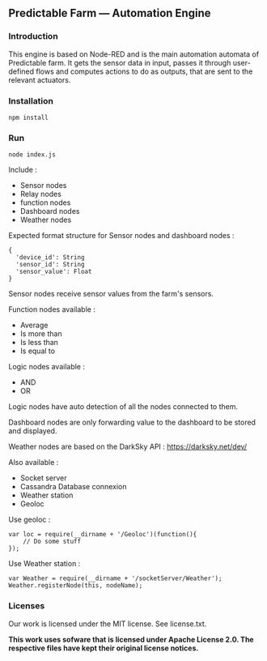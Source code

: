 Predictable Farm — Automation Engine
---

### Introduction

This engine is based on Node-RED and is the main automation automata of Predictable farm. It gets the sensor data in input, passes it through user-defined flows and computes actions to do as outputs, that are sent to the relevant actuators.

### Installation

    npm install

### Run

    node index.js

Include :
 
  - Sensor nodes
  - Relay nodes
  - function nodes
  - Dashboard nodes
  - Weather nodes

Expected format structure for Sensor nodes and dashboard nodes :

    {
      'device_id': String
      'sensor_id': String
      'sensor_value': Float
    }

Sensor nodes receive sensor values from the farm's sensors.

Function nodes available :

  - Average
  - Is more than
  - Is less than
  - Is equal to

Logic nodes available :

  - AND
  - OR

Logic nodes have auto detection of all the nodes connected to them.

Dashboard nodes are only forwarding value to the dashboard to be stored and displayed.

Weather nodes are based on the DarkSky API : https://darksky.net/dev/

Also available :

  - Socket server
  - Cassandra Database connexion
  - Weather station
  - Geoloc

Use geoloc :

    var loc = require(__dirname + '/Geoloc')(function(){
        // Do some stuff
    });

Use Weather station :

    var Weather = require(__dirname + '/socketServer/Weather');
    Weather.registerNode(this, nodeName);

### Licenses

Our work is licensed under the MIT license. See license.txt.

**This work uses sofware that is licensed under Apache License 2.0. The respective files have kept their original license notices.**
